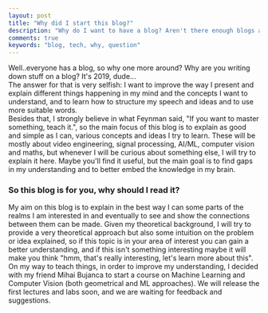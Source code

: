 ```yaml
---
layout: post
title: "Why did I start this blog?"
description: "Why do I want to have a blog? Aren't there enough blogs around?"
comments: true
keywords: "blog, tech, why, question"
---
```


Well..everyone has a blog, so why one more around? Why are you writing down stuff on a blog? It's 2019, dude...<br/>
The answer for that is very selfish: I want to improve the way I present and explain different things 
happening in my mind and the concepts I want to understand, and to learn how to structure my speech and ideas and to use more suitable words.<br/>
Besides that, I strongly believe in what Feynman said, "If you want to master something, teach it.", so the main focus of this blog is to explain as good and simple as I can, various concepts and ideas I try to learn. These will be mostly about video engineering, signal processing, AI/ML, computer vision and maths, 
but whenever I will be curious about something else, I will try to explain it here. Maybe you'll find it useful,
but the main goal is to find gaps in my understanding and to better embed the knowledge in my brain.

### So this blog is for you, why should I read it?

My aim on this blog is to explain in the best way I can some parts of the realms I am interested in
and eventually to see and show the connections between them can be made. Given my theoretical background,
I will try to provide a very theoretical approach but also some intuition on the problem or idea explained,
so if this topic is in your area of interest you can gain a better understanding, and if this isn't something interesting maybe it will make you think "hmm, that's really interesting, let's learn more about this".<br/>
On my way to teach things, in order to improve my understanding, I decided with my friend Mihai Bujanca to start a course on Machine Learning and Computer Vision (both geometrical and ML approaches). We will release the first lectures and labs soon, and we are waiting for feedback and suggestions.

